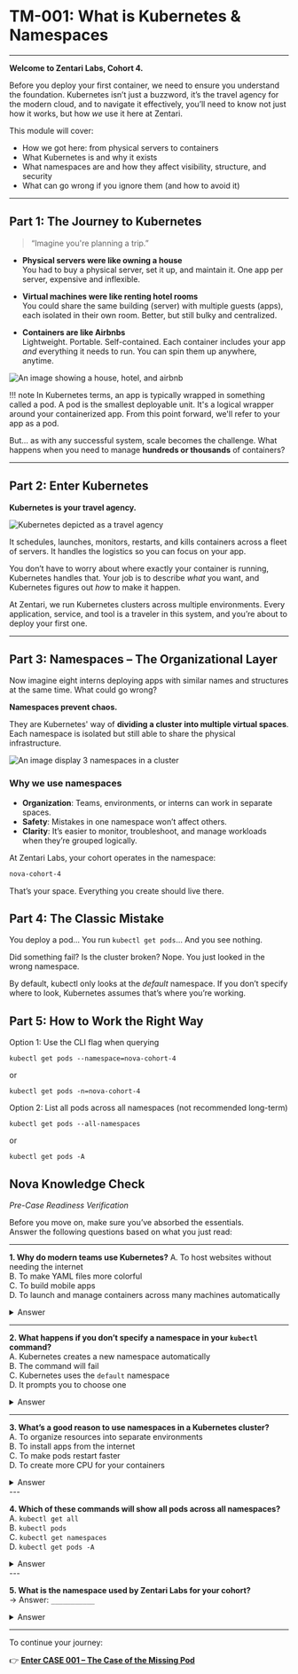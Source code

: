 # TM-001: What is Kubernetes & Namespaces
---

**Welcome to Zentari Labs, Cohort 4.**

Before you deploy your first container, we need to ensure you understand the foundation. Kubernetes isn’t just a buzzword, it’s the travel agency for the modern cloud, and to navigate it effectively, you’ll need to know not just how it works, but how *we* use it here at Zentari.

This module will cover:

- How we got here: from physical servers to containers  
- What Kubernetes is and why it exists  
- What namespaces are and how they affect visibility, structure, and security  
- What can go wrong if you ignore them (and how to avoid it)

---

## Part 1: The Journey to Kubernetes

> “Imagine you're planning a trip.”

- **Physical servers were like owning a house**  
  You had to buy a physical server, set it up, and maintain it. One app per server, expensive and inflexible.

- **Virtual machines were like renting hotel rooms**  
  You could share the same building (server) with multiple guests (apps), each isolated in their own room. Better, but still bulky and centralized.

- **Containers are like Airbnbs**  
  Lightweight. Portable. Self-contained. Each container includes your app *and* everything it needs to run. You can spin them up anywhere, anytime. 

![An image showing a house, hotel, and airbnb](../assets/tm-001/house-hotel-airbnb.jpg)

!!! note
    In Kubernetes terms, an app is typically wrapped in something called a pod. A pod is the smallest deployable unit. It's a logical wrapper around your containerized app. From this point forward, we'll refer to your app as a pod.

But… as with any successful system, scale becomes the challenge. What happens when you need to manage **hundreds or thousands** of containers?

---

## Part 2: Enter Kubernetes

**Kubernetes is your travel agency.**

![Kubernetes depicted as a travel agency](../assets/tm-001/kubernetes-travel-agency.jpg)

It schedules, launches, monitors, restarts, and kills containers across a fleet of servers. It handles the logistics so you can focus on your app.

You don’t have to worry about where exactly your container is running, Kubernetes handles that. Your job is to describe *what* you want, and Kubernetes figures out *how* to make it happen.

At Zentari, we run Kubernetes clusters across multiple environments. Every application, service, and tool is a traveler in this system, and you’re about to deploy your first one.

---

## Part 3: Namespaces – The Organizational Layer

Now imagine eight interns deploying apps with similar names and structures at the same time. What could go wrong?

**Namespaces prevent chaos.**

They are Kubernetes' way of **dividing a cluster into multiple virtual spaces**. Each namespace is isolated but still able to share the physical infrastructure.

![An image display 3 namespaces in a cluster](../assets/tm-001/kubernetes-cluster-namespaces.jpg)

### Why we use namespaces
- **Organization**: Teams, environments, or interns can work in separate spaces.
- **Safety**: Mistakes in one namespace won’t affect others.
- **Clarity**: It’s easier to monitor, troubleshoot, and manage workloads when they’re grouped logically.

At Zentari Labs, your cohort operates in the namespace:

```bash
nova-cohort-4
```

That’s your space. Everything you create should live there.

## Part 4: The Classic Mistake

You deploy a pod…
You run `kubectl get pods`…
And you see nothing.

Did something fail? Is the cluster broken?
Nope. You just looked in the wrong namespace.

By default, kubectl only looks at the *default* namespace. If you don’t specify where to look, Kubernetes assumes that’s where you’re working.

## Part 5: How to Work the Right Way
Option 1: Use the CLI flag when querying

`kubectl get pods --namespace=nova-cohort-4`

or

``kubectl get pods -n=nova-cohort-4``

Option 2: List all pods across all namespaces (not recommended long-term)

`kubectl get pods --all-namespaces`

or

`kubectl get pods -A`


## Nova Knowledge Check  
*Pre-Case Readiness Verification*  

Before you move on, make sure you’ve absorbed the essentials.  
Answer the following questions based on what you just read:

---

**1. Why do modern teams use Kubernetes?** 
A. To host websites without needing the internet  
B. To make YAML files more colorful  
C. To build mobile apps  
D. To launch and manage containers across many machines automatically  
<details><summary>Answer</summary><strong>D — To launch and manage containers across many machines automatically</strong></details>

---

**2. What happens if you don’t specify a namespace in your `kubectl` command?**  
A. Kubernetes creates a new namespace automatically  
B. The command will fail  
C. Kubernetes uses the `default` namespace  
D. It prompts you to choose one  
<details><summary>Answer</summary><strong>C — Kubernetes uses the `default` namespace</strong></details>

---

**3. What’s a good reason to use namespaces in a Kubernetes cluster?**  
A. To organize resources into separate environments  
B. To install apps from the internet  
C. To make pods restart faster  
D. To create more CPU for your containers  
<details><summary>Answer</summary><strong>A — To organize resources into separate environments</strong></details>
---

**4. Which of these commands will show all pods across all namespaces?**  
A. `kubectl get all`  
B. `kubectl pods`  
C. `kubectl get namespaces`  
D. `kubectl get pods -A`  
<details><summary>Answer</summary><strong>D — `kubectl get pods -A`</strong></details>
---

**5. What is the namespace used by Zentari Labs for your cohort?**  
→ Answer: `___________`  
<details><summary>Answer</summary><strong>Correct answer: `nova-cohort-4`</strong></details>

---

To continue your journey:

👉 [**Enter CASE 001 – The Case of the Missing Pod**](../cases/case-001.md)